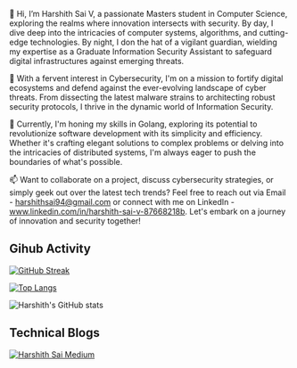 👋 Hi, I’m Harshith Sai V, a passionate Masters student in Computer Science, exploring the realms where innovation intersects with security. By day, I dive deep into the intricacies of computer systems, algorithms, and cutting-edge technologies. By night, I don the hat of a vigilant guardian, wielding my expertise as a Graduate Information Security Assistant to safeguard digital infrastructures against emerging threats.

🔐 With a fervent interest in Cybersecurity, I'm on a mission to fortify digital ecosystems and defend against the ever-evolving landscape of cyber threats. From dissecting the latest malware strains to architecting robust security protocols, I thrive in the dynamic world of Information Security.

🌱 Currently, I'm honing my skills in Golang, exploring its potential to revolutionize software development with its simplicity and efficiency. Whether it's crafting elegant solutions to complex problems or delving into the intricacies of distributed systems, I'm always eager to push the boundaries of what's possible.

📫 Want to collaborate on a project, discuss cybersecurity strategies, or simply geek out over the latest tech trends? Feel free to reach out via Email - harshithsai94@gmail.com or connect with me on LinkedIn - www.linkedin.com/in/harshith-sai-v-87668218b. Let's embark on a journey of innovation and security together!

## Gihub Activity
[![GitHub Streak](https://streak-stats.demolab.com/?user=harshithsaiv&theme=dark)](https://git.io/streak-stats)

[![Top Langs](https://github-readme-stats.vercel.app/api/top-langs/?username=harshithsaiv&layout=donut)](https://github.com/anuraghazra/github-readme-stats)

![Harshith's GitHub stats](https://github-readme-stats.vercel.app/api?username=harshithsaiv&show_icons=true&theme=radical)


<!---
[![Harshith's github activity graph](https://github-readme-activity-graph.vercel.app/graph?username=godfather2327&theme=tokyo-night)](https://github.com/ashutosh00710/github-readme-activity-graph)
--->

## Technical Blogs
[![Harshith Sai Medium](https://github-readme-medium.vercel.app/?username=harshithsai94)](https://medium.com/@harshtihsai94)
<!---
godfather2327/godfather2327 is a ✨ special ✨ repository because its `README.md` (this file) appears on your GitHub profile.
You can click the Preview link to take a look at your changes.
--->
